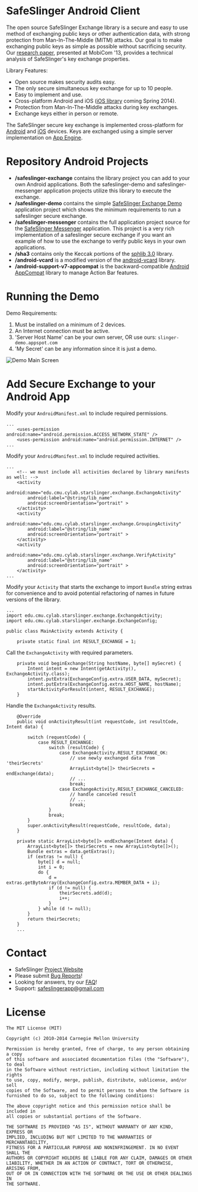 SafeSlinger Android Client
===================
The open source SafeSlinger Exchange library is a secure and easy to use method of exchanging public keys or other authentication data, with strong protection from Man-In-The-Middle (MITM) attacks. Our goal is to make exchanging public keys as simple as possible without sacrificing security. Our [research paper][10], presented at MobiCom '13, provides a technical analysis of SafeSlinger's key exchange properties.

Library Features:

- Open source makes security audits easy.
- The only secure simultaneous key exchange for up to 10 people.
- Easy to implement and use.
- Cross-platform Android and iOS ([iOS library][11] coming Spring 2014).
- Protection from Man-In-The-Middle attacks during key exchanges.
- Exchange keys either in person or remote.

The SafeSlinger secure key exchange is implemented cross-platform for [Android][14] and [iOS][11] devices. Keys are exchanged using a simple server implementation on [App Engine][15].

Repository Android Projects
=======

- **/safeslinger-exchange** contains the library project you can add to your own Android applications. Both the safeslinger-demo and safeslinger-messenger application projects utilize this library to execute the exchange.
- **/safeslinger-demo** contains the simple [SafeSlinger Exchange Demo][2] application project which shows the minimum requirements to run a safeslinger secure exchange.
- **/safeslinger-messenger** contains the full application project source for the [SafeSlinger Messenger][1] application. This project is a very rich implementation of a safeslinger secure exchange if you want an example of how to use the exchange to verify public keys in your own applications.
- **/sha3** contains only the Keccak portions of the [sphlib 3.0][4] library.
- **/android-vcard** is a modified version of the [android-vcard][5] library.
- **/android-support-v7-appcompat** is the backward-compatible [Android AppCompat][13] library to manage Action Bar features.

Running the Demo
========
Demo Requirements:

1. Must be installed on a minimum of 2 devices.
2. An Internet connection must be active.
3. 'Server Host Name' can be your own server, OR use ours: `slinger-demo.appspot.com`
4. 'My Secret' can be any information since it is just a demo.

![Demo Main Screen][8]

Add Secure Exchange to your Android App
========

Modify your `AndroidManifest.xml` to include required permissions.

```
...
    <uses-permission android:name="android.permission.ACCESS_NETWORK_STATE" />
    <uses-permission android:name="android.permission.INTERNET" />
...

```

Modify your `AndroidManifest.xml` to include required activities.

```
...
    <!-- we must include all activities declared by library manifests as well: -->
    <activity
        android:name="edu.cmu.cylab.starslinger.exchange.ExchangeActivity"
        android:label="@string/lib_name"
        android:screenOrientation="portrait" >
    </activity>
    <activity
        android:name="edu.cmu.cylab.starslinger.exchange.GroupingActivity"
        android:label="@string/lib_name"
        android:screenOrientation="portrait" >
    </activity>
    <activity
        android:name="edu.cmu.cylab.starslinger.exchange.VerifyActivity"
        android:label="@string/lib_name"
        android:screenOrientation="portrait" >
    </activity>
...

```

Modify your `Activity` that starts the exchange to import `Bundle` string extras for convenience and to avoid potential refactoring of names in future versions of the library.

```
...
import edu.cmu.cylab.starslinger.exchange.ExchangeActivity;
import edu.cmu.cylab.starslinger.exchange.ExchangeConfig;

public class MainActivity extends Activity {

    private static final int RESULT_EXCHANGE = 1;

```

Call the `ExchangeActivity` with required parameters.

```
    private void beginExchange(String hostName, byte[] mySecret) {
        Intent intent = new Intent(getActivity(), ExchangeActivity.class);
        intent.putExtra(ExchangeConfig.extra.USER_DATA, mySecret);
        intent.putExtra(ExchangeConfig.extra.HOST_NAME, hostName);
        startActivityForResult(intent, RESULT_EXCHANGE);
    }
```

Handle the `ExchangeActivity` results.

```
    @Override
    public void onActivityResult(int requestCode, int resultCode, Intent data) {

        switch (requestCode) {
            case RESULT_EXCHANGE:
                switch (resultCode) {
                    case ExchangeActivity.RESULT_EXCHANGE_OK:
                        // use newly exchanged data from 'theirSecrets'
                        ArrayList<byte[]> theirSecrets = endExchange(data);
                        // ...
                        break;
                    case ExchangeActivity.RESULT_EXCHANGE_CANCELED:
                        // handle canceled result
                        // ...
                        break;
                }
                break;
        }
        super.onActivityResult(requestCode, resultCode, data);
    }

    private static ArrayList<byte[]> endExchange(Intent data) {
        ArrayList<byte[]> theirSecrets = new ArrayList<byte[]>();
        Bundle extras = data.getExtras();
        if (extras != null) {
            byte[] d = null;
            int i = 0;
            do {
                d = extras.getByteArray(ExchangeConfig.extra.MEMBER_DATA + i);
                if (d != null) {
                    theirSecrets.add(d);
                    i++;
                }
            } while (d != null);
        }
        return theirSecrets;
    }
    ...
```

Contact
=======

* SafeSlinger [Project Website][9]
* Please submit [Bug Reports][12]!
* Looking for answers, try our [FAQ][7]!
* Support: <safeslingerapp@gmail.com>

License
=======
	The MIT License (MIT)

	Copyright (c) 2010-2014 Carnegie Mellon University

	Permission is hereby granted, free of charge, to any person obtaining a copy
	of this software and associated documentation files (the "Software"), to deal
	in the Software without restriction, including without limitation the rights
	to use, copy, modify, merge, publish, distribute, sublicense, and/or sell
	copies of the Software, and to permit persons to whom the Software is
	furnished to do so, subject to the following conditions:

	The above copyright notice and this permission notice shall be included in
	all copies or substantial portions of the Software.

	THE SOFTWARE IS PROVIDED "AS IS", WITHOUT WARRANTY OF ANY KIND, EXPRESS OR
	IMPLIED, INCLUDING BUT NOT LIMITED TO THE WARRANTIES OF MERCHANTABILITY,
	FITNESS FOR A PARTICULAR PURPOSE AND NONINFRINGEMENT. IN NO EVENT SHALL THE
	AUTHORS OR COPYRIGHT HOLDERS BE LIABLE FOR ANY CLAIM, DAMAGES OR OTHER
	LIABILITY, WHETHER IN AN ACTION OF CONTRACT, TORT OR OTHERWISE, ARISING FROM,
	OUT OF OR IN CONNECTION WITH THE SOFTWARE OR THE USE OR OTHER DEALINGS IN
	THE SOFTWARE.



 [1]: http://play.google.com/store/apps/details?id=edu.cmu.cylab.starslinger
 [2]: http://play.google.com/store/apps/details?id=edu.cmu.cylab.starslinger.demo
 [3]: http://itunes.apple.com/app/safeslinger/id493529867
 [4]: http://www.saphir2.com/sphlib
 [5]: http://code.google.com/p/android-vcard
 [6]: http://www.youtube.com/watch?v=IFXL8fUqNKY
 [7]: http://www.cylab.cmu.edu/safeslinger/faq.html
 [8]: http://www.cylab.cmu.edu/safeslinger/images/android-StartDemo.png?raw=true 
 [9]: http://www.cylab.cmu.edu/safeslinger
 [10]: http://sparrow.ece.cmu.edu/group/pub/farb_safeslinger_mobicom2013.pdf
 [11]: http://github.com/SafeSlingerProject/SafeSlinger-iOS
 [12]: http://github.com/SafeSlingerProject/SafeSlinger-Android/issues
 [13]: http://developer.android.com/reference/android/support/v7/app/package-summary.html 
 [14]: http://github.com/SafeSlingerProject/SafeSlinger-Android
 [15]: https://github.com/SafeSlingerProject/SafeSlinger-AppEngine
 
 
